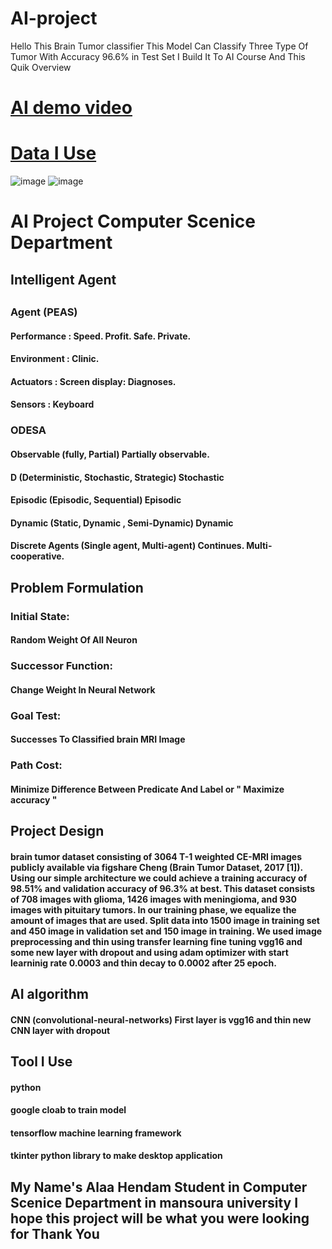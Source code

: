 # AI-project
Hello This Brain Tumor classifier This Model Can Classify Three Type Of Tumor With Accuracy 96.6% in Test Set I Build It To AI Course And This Quik Overview 
# [AI demo video](https://youtu.be/JqU_cqCVm50)
# [Data I Use](https://figshare.com/articles/brain_tumor_dataset/1512427)

![image](https://drive.google.com/uc?export=view&id=1gFzQi2tobnaaMVXRuEk021Km5Kih6oCX)
![image](https://drive.google.com/uc?export=view&id=1oteK8fbJKfOWuX1DG2_YtmMBkwAOPLZ7)
<html>
<h1>AI Project Computer Scenice Department </h1>
<h2>Intelligent Agent<h2>
<h3>Agent (PEAS)</h3>
<h4>Performance : Speed. Profit. Safe. Private.</h4>
<h4>Environment : Clinic.</h4>
<h4>Actuators : Screen display: Diagnoses. </h4>
<h4>Sensors : Keyboard</h4>

<h3>ODESA</h3>
<h4>Observable (fully, Partial)
Partially observable.
</h4>
<h4>D (Deterministic, Stochastic, Strategic)
 Stochastic
</h4>
<h4>Episodic (Episodic, Sequential)
Episodic
</h4>
<h4>Dynamic (Static, Dynamic , Semi-Dynamic)
Dynamic
</h4>
<h4>Discrete Agents  (Single agent, Multi-agent)
Continues. Multi-cooperative.
</h4>
<h2>Problem Formulation</h2>
<h3>Initial State:</h3>
<h4>Random Weight Of All Neuron</h4>
<h3>Successor Function:</h3>
<h4>Change Weight In Neural Network</h4>
<h3>Goal Test:</h3>
<h4>Successes To Classified brain MRI Image</h4>
<h3>Path Cost:</h3>
<h4>Minimize Difference Between Predicate And Label or " Maximize accuracy " </h4>

<h2>Project Design</h2>
<h4>brain tumor dataset consisting of 3064 T-1 weighted CE-MRI images publicly available via figshare Cheng (Brain Tumor Dataset, 2017 [1]). Using our simple architecture we could achieve a training accuracy of 98.51% and validation accuracy of 96.3% at best.
This dataset consists of 708 images with glioma, 1426 images with meningioma, and 930 images with pituitary tumors. In our training phase, we equalize the amount of images that are used.
Split data into 1500 image in training set and 450 image in validation set and 150 image in training.
We used image preprocessing and thin using transfer learning fine tuning vgg16 and some new layer with dropout and using adam optimizer with start learninig rate 0.0003 and thin decay to 0.0002  after 25 epoch.</h4>

<h2>AI algorithm</h2>
<h4>CNN (convolutional-neural-networks)
First layer is vgg16 and thin new CNN layer with dropout</h4>
<h2>Tool I Use </h2>
<h4>python</h4>
<h4>google cloab to train model</h4>
<h4>tensorflow machine learning framework</h4>
<h4>tkinter python library to make desktop application</h4>
<h2> My Name's Alaa Hendam Student in Computer Scenice Department in mansoura university I hope this project will be what you were looking for Thank You </h2>
</html>

